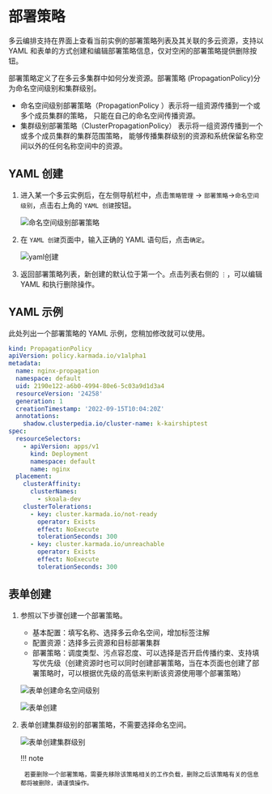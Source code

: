# 部署策略

多云编排支持在界面上查看当前实例的部署策略列表及其关联的多云资源，支持以 YAML 和表单的方式创建和编辑部署策略信息，仅对空闲的部署策略提供删除按钮。

部署策略定义了在多云多集群中如何分发资源。部署策略 (PropagationPolicy)分为命名空间级别和集群级别。

- 命名空间级别部署策略（PropagationPolicy ）表示将一组资源传播到一个或多个成员集群的策略， 只能在自己的命名空间传播资源。
- 集群级别部署策略（ClusterPropagationPolicy） 表示将一组资源传播到一个或多个成员集群的集群范围策略， 能够传播集群级别的资源和系统保留名称空间以外的任何名称空间中的资源。

## YAML 创建

1. 进入某一个多云实例后，在左侧导航栏中，点击`策略管理` -> `部署策略`->`命名空间级别`，点击右上角的 `YAML 创建`按钮。

    ![命名空间级别部署策略](https://docs.daocloud.io/daocloud-docs-images/docs/kairship/images/pp01.png)

2. 在 `YAML 创建`页面中，输入正确的 YAML 语句后，点击`确定`。

    ![yaml创建](https://docs.daocloud.io/daocloud-docs-images/docs/kairship/images/pp02.png)

3. 返回部署策略列表，新创建的默认位于第一个。点击列表右侧的 `⋮`，可以编辑 YAML 和执行删除操作。

## YAML 示例

此处列出一个部署策略的 YAML 示例，您稍加修改就可以使用。

```yaml title="YAML example"
kind: PropagationPolicy
apiVersion: policy.karmada.io/v1alpha1
metadata:
  name: nginx-propagation
  namespace: default
  uid: 2190e122-a6b0-4994-80e6-5c03a9d1d3a4
  resourceVersion: '24258'
  generation: 1
  creationTimestamp: '2022-09-15T10:04:20Z'
  annotations:
    shadow.clusterpedia.io/cluster-name: k-kairshiptest
spec:
  resourceSelectors:
    - apiVersion: apps/v1
      kind: Deployment
      namespace: default
      name: nginx
  placement:
    clusterAffinity:
      clusterNames:
        - skoala-dev
    clusterTolerations:
      - key: cluster.karmada.io/not-ready
        operator: Exists
        effect: NoExecute
        tolerationSeconds: 300
      - key: cluster.karmada.io/unreachable
        operator: Exists
        effect: NoExecute
        tolerationSeconds: 300
```

## 表单创建

1. 参照以下步骤创建一个部署策略。

    - 基本配置：填写名称、选择多云命名空间，增加标签注解
    - 配置资源：选择多云资源和目标部署集群
    - 部署策略：调度类型、污点容忍度、可以选择是否开启传播约束、支持填写优先级（创建资源时也可以同时创建部署策略，当在本页面也创建了部署策略时，可以根据优先级的高低来判断该资源使用哪个部署策略）

    ![表单创建命名空间级别](https://docs.daocloud.io/daocloud-docs-images/docs/kairship/images/pp03.png)

    ![表单创建](https://docs.daocloud.io/daocloud-docs-images/docs/kairship/images/pp04.png)

2. 表单创建集群级别的部署策略，不需要选择命名空间。

    ![表单创建集群级别](https://docs.daocloud.io/daocloud-docs-images/docs/kairship/images/pp05.png)

    !!! note

        若要删除一个部署策略，需要先移除该策略相关的工作负载，删除之后该策略有关的信息都将被删除，请谨慎操作。
